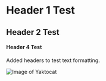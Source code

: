 # Header 1 Test

## Header 2 Test

#### Header 4 Test

Added headers to test text formatting.

![Image of Yaktocat](https://octodex.github.com/images/yaktocat.png)
